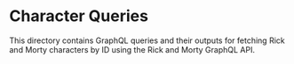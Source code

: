 # Character Queries

This directory contains GraphQL queries and their outputs for fetching Rick and Morty characters by ID using the Rick and Morty GraphQL API.